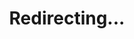 ---
permalink: /redirect/rap
title: "Redirecting..."
redirect_to: https://arxiv.org/abs/2305.14992
redirect_from:
  - /s/rap
---